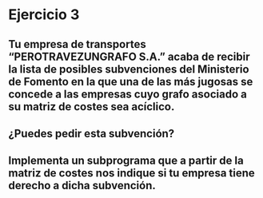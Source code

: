 # Ejercicio 3
## Tu empresa de transportes “PEROTRAVEZUNGRAFO S.A.” acaba de recibir la lista de posibles subvenciones del Ministerio de Fomento en la que una de las más jugosas se concede a las empresas cuyo grafo asociado a su matriz de costes sea acíclico. 
## ¿Puedes pedir esta subvención?
## Implementa un subprograma que a partir de la matriz de costes nos indique si tu empresa tiene derecho a dicha subvención. 
